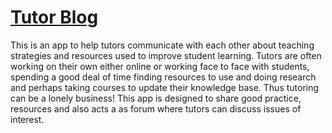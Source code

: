 # [Tutor Blog]()

This is an app to help tutors communicate with each other about teaching strategies and resources used to improve student learning.  Tutors are often working on their own either online or working face to face with students, spending a good deal of time finding resources to use and doing research and perhaps taking courses to update their knowledge base.  Thus tutoring can be a lonely business!  This app is designed to share good practice, resources and also acts a as forum where tutors can discuss issues of interest.  
